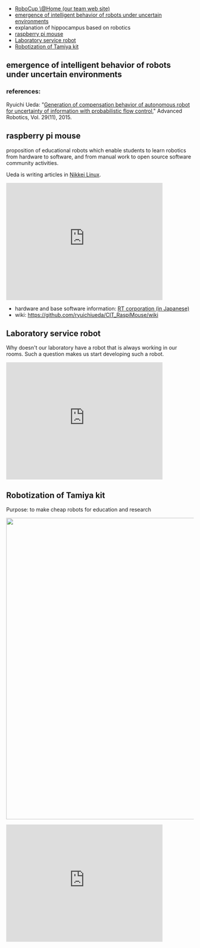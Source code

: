 <ul>
	<li><a target="_blank" href="http://at-home.cit-brains.net/">RoboCup \@Home (our team web site)</a></li>
	<li><a href="#pfc">emergence of intelligent behavior of robots under uncertain environments</a></li>
	<li>explanation of hippocampus based on robotics</li>
	<li><a href="#raspimouse">raspberry pi mouse</a></li>
	<li><a href="#labservice">Laboratory service robot</a></li>
	<li><a href="#tamiyahack">Robotization of Tamiya kit</a></li>
</ul>



<h2 id="pfc">emergence of intelligent behavior of robots under uncertain environments</h2>
<h3>references:</h3>
Ryuichi Ueda: "<a href="http://www.tandfonline.com/doi/abs/10.1080/01691864.2015.1009943#.Vf1cbp3tmko" target="_blank">Generation of compensation behavior of autonomous robot for uncertainty of information with probabilistic flow control</a>," Advanced Robotics, Vol. 29(11), 2015.
<h2 id="raspimouse">raspberry pi mouse</h2>
proposition of educational robots which enable students to learn robotics from hardware to software, and from manual work to open source software community activities.

Ueda is writing articles in <a href="http://itpro.nikkeibp.co.jp/linux/" target="_blank">Nikkei Linux</a>.

<iframe width="420" height="315" src="https://www.youtube.com/embed/nNwKVeCqjus" frameborder="0" allowfullscreen=""></iframe>
<ul>
	<li>hardware and base software information: <a href="http://www.rt-shop.jp/index.php?main_page=product_info&amp;products_id=3201" target="_blank">RT corporation (in Japanese)</a></li>
	<li>wiki: <a href="https://github.com/ryuichiueda/CIT_RaspiMouse/wiki" target="_blank">https://github.com/ryuichiueda/CIT_RaspiMouse/wiki</a></li>
</ul>


<h2 id="labservice">Laboratory service robot</h2>

Why doesn't our laboratory have a robot that is always working in our rooms. Such a question makes us start developing such a robot.

<iframe width="420" height="315" src="https://www.youtube.com/embed/A3FqZraWqX4" frameborder="0" allowfullscreen></iframe>


<h2 id="tamiyahack">Robotization of Tamiya kit</h2>

Purpose: to make cheap robots for education and research

<a href="https://lab.ueda.asia/wp-content/uploads/2016/06/ファイル-2016-06-04-11-49-34.jpeg"><img src="https://lab.ueda.asia/wp-content/uploads/2016/06/ファイル-2016-06-04-11-49-34-1024x810.jpeg" alt="" width="1024" height="810" class="aligncenter size-large wp-image-838" /></a>

<iframe width="420" height="315" src="https://www.youtube.com/embed/5WNjF-kcHEA" frameborder="0" allowfullscreen></iframe>
